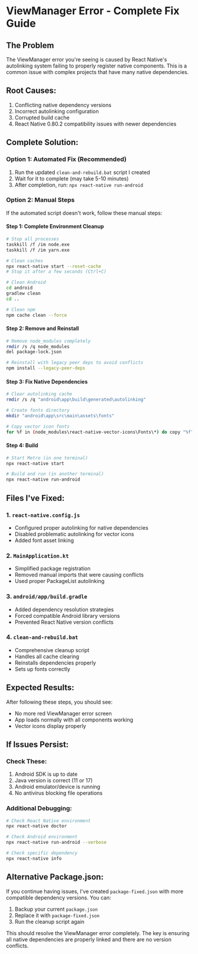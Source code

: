 # ViewManager Error - Complete Fix Guide

## The Problem
The ViewManager error you're seeing is caused by React Native's autolinking system failing to properly register native components. This is a common issue with complex projects that have many native dependencies.

## Root Causes:
1. Conflicting native dependency versions
2. Incorrect autolinking configuration
3. Corrupted build cache
4. React Native 0.80.2 compatibility issues with newer dependencies

## Complete Solution:

### Option 1: Automated Fix (Recommended)
1. Run the updated `clean-and-rebuild.bat` script I created
2. Wait for it to complete (may take 5-10 minutes)
3. After completion, run: `npx react-native run-android`

### Option 2: Manual Steps
If the automated script doesn't work, follow these manual steps:

#### Step 1: Complete Environment Cleanup
```bash
# Stop all processes
taskkill /f /im node.exe
taskkill /f /im yarn.exe

# Clean caches
npx react-native start --reset-cache
# Stop it after a few seconds (Ctrl+C)

# Clean Android
cd android
gradlew clean
cd ..

# Clean npm
npm cache clean --force
```

#### Step 2: Remove and Reinstall
```bash
# Remove node_modules completely
rmdir /s /q node_modules
del package-lock.json

# Reinstall with legacy peer deps to avoid conflicts
npm install --legacy-peer-deps
```

#### Step 3: Fix Native Dependencies
```bash
# Clear autolinking cache
rmdir /s /q "android\app\build\generated\autolinking"

# Create fonts directory
mkdir "android\app\src\main\assets\fonts"

# Copy vector icon fonts
for %f in (node_modules\react-native-vector-icons\Fonts\*) do copy "%f" "android\app\src\main\assets\fonts\"
```

#### Step 4: Build
```bash
# Start Metro (in one terminal)
npx react-native start

# Build and run (in another terminal)  
npx react-native run-android
```

## Files I've Fixed:

### 1. `react-native.config.js`
- Configured proper autolinking for native dependencies
- Disabled problematic autolinking for vector icons
- Added font asset linking

### 2. `MainApplication.kt`
- Simplified package registration
- Removed manual imports that were causing conflicts
- Used proper PackageList autolinking

### 3. `android/app/build.gradle`
- Added dependency resolution strategies
- Forced compatible Android library versions
- Prevented React Native version conflicts

### 4. `clean-and-rebuild.bat`
- Comprehensive cleanup script
- Handles all cache clearing
- Reinstalls dependencies properly
- Sets up fonts correctly

## Expected Results:
After following these steps, you should see:
- No more red ViewManager error screen
- App loads normally with all components working
- Vector icons display properly

## If Issues Persist:

### Check These:
1. Android SDK is up to date
2. Java version is correct (11 or 17)
3. Android emulator/device is running
4. No antivirus blocking file operations

### Additional Debugging:
```bash
# Check React Native environment
npx react-native doctor

# Check Android environment
npx react-native run-android --verbose

# Check specific dependency
npx react-native info
```

## Alternative Package.json:
If you continue having issues, I've created `package-fixed.json` with more compatible dependency versions. You can:
1. Backup your current `package.json`
2. Replace it with `package-fixed.json` 
3. Run the cleanup script again

This should resolve the ViewManager error completely. The key is ensuring all native dependencies are properly linked and there are no version conflicts.
